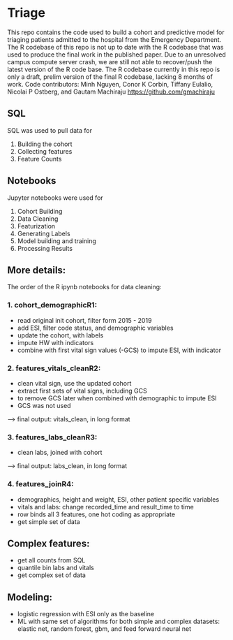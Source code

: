 ﻿# Triage

This repo contains the code used to build a cohort and predictive model for triaging patients admitted to the hospital from the Emergency Department. 
The R codebase of this repo is not up to date with the R codebase that was used to produce the final work in the published paper. Due to an unresolved campus compute server crash, we are still not able to recover/push the latest version of the R code base. The R codebase currently in this repo is only a draft, prelim version of the final R codebase, lacking 8 months of work.
Code contributors: Minh Nguyen, Conor K Corbin, Tiffany Eulalio, Nicolai P Ostberg, and Gautam Machiraju https://github.com/gmachiraju

## SQL
SQL was used to pull data for 
1. Building the cohort
2. Collecting features
3. Feature Counts

## Notebooks
Jupyter notebooks were used for
1. Cohort Building
2. Data Cleaning
3. Featurization
4. Generating Labels
5. Model building and training
6. Processing Results

## More details:
The order of the R ipynb notebooks for data cleaning:

### 1. cohort_demographicR1: 
* read original init cohort, filter form 2015 - 2019
* add ESI, filter code status, and demographic variables
* update the cohort, with labels 
* impute HW with indicators
* combine with first vital sign values (-GCS) to impute ESI, with indicator

### 2. features_vitals_cleanR2:
* clean vital sign, use the updated cohort
* extract first sets of vital signs, including GCS
* to remove GCS later when combined with demographic to impute ESI
* GCS was not used

--> final output: vitals_clean, in long format

### 3. features_labs_cleanR3:
* clean labs, joined with cohort

--> final output: labs_clean, in long format

### 4. features_joinR4:
* demographics, height and weight, ESI, other patient specific variables
* vitals and labs: change recorded_time and result_time to time
* row binds all 3 features, one hot coding as appropriate
* get simple set of data

## Complex features:
* get all counts from SQL
* quantile bin labs and vitals
* get complex set of data

## Modeling:
* logistic regression with ESI only as the baseline
* ML with same set of algorithms for both simple and complex datasets: elastic net, random forest, gbm, and feed forward neural net


